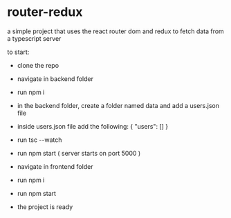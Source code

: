 # router-redux
a simple project that uses the react router dom and redux to fetch data from a typescript server

to start:
-  clone the repo
-  navigate in backend folder
-  run npm i
-  in the backend folder, create a folder named data and add a users.json file
-  inside users.json file add the following:
  {
    "users": []
  }
-  run tsc --watch
-  run npm start ( server starts on port 5000 )

-  navigate in frontend folder
-  run npm i
-  run npm start

-  the project is ready
